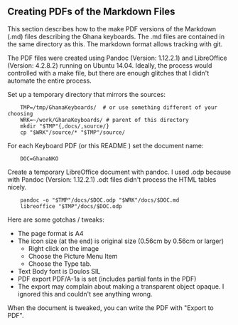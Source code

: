<head>
<title>README for Ghana Keyboard files</title>
<meta name="author" content="Wes Peacock">
</head>

## Creating PDFs of the Markdown Files
This section describes how to the make PDF versions of the Markdown (.md) files describing the Ghana keyboards. The .md files are contained in the same directory as this. The markdown format allows tracking with git.

The PDF files were created using Pandoc (Version: 1.12.2.1) and LibreOffice (Version: 4.2.8.2) running on Ubuntu 14.04. Ideally, the process would controlled with a make file, but there are enough glitches that I didn't automate the entire process.

Set up a temporary directory that mirrors the sources:

        TMP=/tmp/GhanaKeyboards/  # or use something different of your choosing
        WRK=~/work/GhanaKeyboards/ # parent of this directory
        mkdir "$TMP"{,docs/,source/}
        cp "$WRK"/source/* "$TMP"/source/ 

For each Keyboard PDF (or this README ) set the document name:

        DOC=GhanaNKO

Create a temporary LibreOffice document with pandoc. I used .odp because with Pandoc (Version: 1.12.2.1) .odt files didn't process the HTML tables nicely.

        pandoc -o "$TMP"/docs/$DOC.odp "$WRK"/docs/$DOC.md
        libreoffice "$TMP"/docs/$DOC.odp

Here are some gotchas / tweaks:

* The page format is A4
* The icon size (at the end) is original size  (0.56cm by 0.56cm or larger)
    * Right click on the image
    * Choose the Picture Menu Item
    * Choose the Type tab.
* Text Body font is Doulos SIL
* PDF export PDF/A-1a is set (includes partial fonts in the PDF)
* The export may complain about making a transparent object opaque. I ignored this and couldn't see anything wrong.

When the document is tweaked, you can write the PDF with "Export to PDF".
